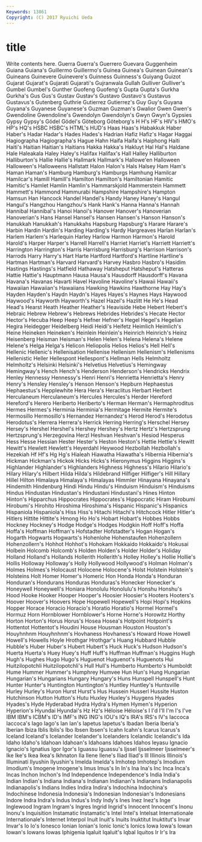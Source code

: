 ```yaml
---
Keywords: 13861 
Copyright: (C) 2017 Ryuichi Ueda
---
```


# title

Write contents here.
 Guerra Guerra's Guerrero Guevara Guggenheim Guiana Guiana's Guillermo Guillermo's
Guinea Guinea's Guinean Guinean's Guineans Guinevere Guinevere's Guinness Guinness's Guiyang
Guizot Gujarat Gujarat's Gujarati Gujarati's Gujranwala Gullah Gulliver Gulliver's Gumbel
Gumbel's Gunther Guofeng Guofeng's Gupta Gupta's Gurkha Gurkha's Gus Gus's
Gustav Gustav's Gustavo Gustavo's Gustavus Gustavus's Gutenberg Guthrie Gutierrez Gutierrez's
Guy Guy's Guyana Guyana's Guyanese Guyanese's Guzman Guzman's Gwalior Gwen
Gwen's Gwendoline Gwendoline's Gwendolyn Gwendolyn's Gwyn Gwyn's Gypsies Gypsy Gypsy's
Gödel Gödel's Göteborg Göteborg's H H's HF's HIV's HMO's HP's
HQ's HSBC HSBC's HTML's HUD's Haas Haas's Habakkuk Haber Haber's
Hadar Hadar's Hades Hades's Hadrian Hafiz Hafiz's Hagar Haggai Hagiographa
Hagiographa's Hague Hahn Haifa Haifa's Haiphong Haiti Haiti's Haitian Haitian's
Haitians Hakka Hakka's Hakluyt Hal Hal's Haldane Hale Haleakala Haley
Haley's Halifax Halifax's Hall Halley Halliburton Halliburton's Hallie Hallie's Hallmark
Hallmark's Hallowe'en Halloween Halloween's Halloweens Hallstatt Halon Halon's Hals Halsey
Ham Ham's Haman Haman's Hamburg Hamburg's Hamburgs Hamhung Hamilcar Hamilcar's
Hamill Hamill's Hamilton Hamilton's Hamiltonian Hamitic Hamitic's Hamlet Hamlin Hamlin's
Hammarskjold Hammerstein Hammett Hammett's Hammond Hammurabi Hampshire Hampshire's Hampton Hamsun
Han Hancock Handel Handel's Handy Haney Haney's Hangul Hangul's Hangzhou
Hangzhou's Hank Hank's Hanna Hanna's Hannah Hannibal Hannibal's Hanoi Hanoi's
Hanover Hanover's Hanoverian Hanoverian's Hans Hansel Hansel's Hansen Hansen's Hanson
Hanson's Hanukkah Hanukkah's Hanukkahs Hapsburg Hapsburg's Harare Harare's Harbin Hardin
Hardin's Harding Harding's Hardy Hargreaves Harlan Harlan's Harlem Harlem's Harlequin
Harley Harlow Harmon Harmon's Harold Harold's Harper Harper's Harrell Harrell's
Harriet Harriet's Harriett Harriett's Harrington Harrington's Harris Harrisburg Harrisburg's Harrison
Harrison's Harrods Harry Harry's Hart Harte Hartford Hartford's Hartline Hartline's
Hartman Hartman's Harvard Harvard's Harvey Hasbro Hasbro's Hasidim Hastings Hastings's
Hatfield Hathaway Hatsheput Hatsheput's Hatteras Hattie Hattie's Hauptmann Hausa Hausa's
Hausdorff Hausdorff's Havana Havana's Havanas Havarti Havel Havoline Havoline's Hawaii
Hawaii's Hawaiian Hawaiian's Hawaiians Hawking Hawkins Hawthorne Hay Hay's Hayden
Hayden's Haydn Haydn's Hayes Hayes's Haynes Hays Haywood Haywood's Hayworth
Hayworth's Hazel Hazel's Hazlitt He He's Head Head's Hearst Heath
Heather Heather's Heaviside Hebe Hebert Hebert's Hebraic Hebrew Hebrew's Hebrews
Hebrides Hebrides's Hecate Hector Hector's Hecuba Heep Heep's Hefner Hefner's
Hegel Hegel's Hegelian Hegira Heidegger Heidelberg Heidi Heidi's Heifetz Heimlich
Heimlich's Heine Heineken Heineken's Heinlein Heinlein's Heinrich Heinrich's Heinz Heisenberg
Heisman Heisman's Helen Helen's Helena Helena's Helene Helene's Helga Helga's
Helicon Heliopolis Helios Helios's Hell Hell's Hellenic Hellenic's Hellenisation Hellenise
Hellenism Hellenism's Hellenisms Hellenistic Heller Hellespont Hellespont's Hellman Hells Helmholtz
Helmholtz's Helsinki Helsinki's Helvetius Helvetius's Hemingway Hemingway's Hench Hench's Henderson
Henderson's Hendricks Hendrix Henley Hennessy Hennessy's Henri Henri's Henrietta Henrietta's
Henry Henry's Hensley Hensley's Henson Henson's Hepburn Hephaestus Hephaestus's Hepplewhite
Hera Hera's Heraclitus Herbart Herbert Herculaneum Herculaneum's Hercules Hercules's Herder
Hereford Hereford's Herero Heriberto Heriberto's Herman Herman's Hermaphroditus Hermes Hermes's
Herminia Herminia's Hermitage Hermite Hermite's Hermosillo Hermosillo's Hernandez Hernandez's Herod
Herod's Herodotus Herodotus's Herrera Herrera's Herrick Herring Herring's Herschel Hersey
Hersey's Hershel Hershel's Hershey Hershey's Hertz Hertz's Hertzsprung Hertzsprung's Herzegovina
Herzl Heshvan Heshvan's Hesiod Hesperus Hess Hesse Hessian Hester Hester's
Heston Heston's Hettie Hettie's Hewitt Hewitt's Hewlett Hewlett's Heyerdahl Heywood
Hezbollah Hezbollah's Hezekiah Hf Hf's Hg Hg's Hialeah Hiawatha Hiawatha's
Hibernia Hibernia's Hickman Hickman's Hickok Hicks Hicks's Hieronymus Higgins Higgins's
Highlander Highlander's Highlanders Highness Highness's Hilario Hilario's Hilary Hilary's Hilbert
Hilda Hilda's Hildebrand Hilfiger Hilfiger's Hill Hillary Hillel Hilton Himalaya
Himalaya's Himalayas Himmler Hinayana Hinayana's Hindemith Hindenburg Hindi Hindu Hindu's
Hinduism Hinduism's Hinduisms Hindus Hindustan Hindustan's Hindustani Hindustani's Hines Hinton
Hinton's Hipparchus Hippocrates Hippocrates's Hippocratic Hiram Hirobumi Hirobumi's Hirohito Hiroshima
Hiroshima's Hispanic Hispanic's Hispanics Hispaniola Hispaniola's Hiss Hiss's Hitachi Hitachi's
Hitchcock Hitler Hitler's Hitlers Hittite Hittite's Hmong Ho Ho's Hobart
Hobart's Hobbes Hobbs Hockney Hockney's Hodge Hodge's Hodges Hodgkin Hoff
Hoff's Hoffa Hoffa's Hoffman Hoffman's Hofstadter Hofstadter's Hogan Hogan's Hogarth
Hogwarts Hogwarts's Hohenlohe Hohenstaufen Hohenzollern Hohenzollern's Hohhot Hohhot's Hohokam Hokkaido
Hokkaido's Hokusai Holbein Holcomb Holcomb's Holden Holden's Holder Holder's Holiday
Holland Holland's Hollands Hollerith Hollerith's Holley Holley's Hollie Hollie's Hollis
Holloway Holloway's Holly Hollywood Hollywood's Holman Holman's Holmes Holmes's Holocaust
Holocene Holocene's Holst Holstein Holstein's Holsteins Holt Homer Homer's Homeric
Hon Honda Honda's Honduran Honduran's Hondurans Honduras Honduras's Honecker Honecker's
Honeywell Honeywell's Honiara Honolulu Honolulu's Honshu Honshu's Hood Hooke Hooker
Hooper Hooper's Hoosier Hoosier's Hooters Hooters's Hoover Hoover's Hoovers Hope
Hopewell Hopewell's Hopi Hopi's Hopkins Hopper Horace Horacio Horacio's Horatio
Horatio's Hormel Hormel's Hormuz Horn Hornblower Hornblower's Horne Horne's Horowitz
Horthy Horton Horton's Horus Horus's Hosea Hosea's Hotpoint Hotpoint's Hottentot
Hottentot's Houdini House Housman Houston Houston's Houyhnhnm Houyhnhnm's Hovhaness Hovhaness's
Howard Howe Howell Howell's Howells Hoyle Hrothgar Hrothgar's Huang Hubbard
Hubble Hubble's Huber Huber's Hubert Hubert's Huck Huck's Hudson Hudson's
Huerta Huerta's Huey Huey's Huff Huff's Huffman Huffman's Huggins Hugh
Hugh's Hughes Hugo Hugo's Huguenot Huguenot's Huguenots Hui Huitzilopotchli Huitzilopotchli's
Hull Hull's Humberto Humberto's Humboldt Hume Hummer Hummer's Humphrey Humvee
Hun Hun's Hung Hungarian Hungarian's Hungarians Hungary Hungary's Huns Hunspell
Hunspell's Hunt Hunter Hunter's Huntington Huntington's Huntley Huntley's Huntsville Hurley
Hurley's Huron Hurst Hurst's Hus Hussein Husserl Hussite Huston Hutchinson
Hutton Hutton's Hutu Huxley Huxley's Huygens Hyades Hyades's Hyde Hyderabad
Hydra Hydra's Hymen Hymen's Hyperion Hyperion's Hyundai Hyundai's Hz Hz's
Héloise Héloise's I I'd I'll I'm I's I've IBM IBM's
ICBM's ID's IMF's ING ING's IOU's IQ's IRA's IRS's IV's
Iaccoca Iaccoca's Iago Iago's Ian Ian's Iapetus Iapetus's Ibadan Iberia
Iberia's Iberian Ibiza Iblis Iblis's Ibo Ibsen Ibsen's Icahn Icahn's
Icarus Icarus's Iceland Iceland's Icelander Icelander's Icelanders Icelandic Icelandic's Ida
Idaho Idaho's Idahoan Idahoan's Idahoans Idahoes Idahos Ieyasu Ignacio Ignacio's
Ignatius Igor Igor's Iguassu Iguassu's Ijssel Ijsselmeer Ijsselmeer's Ike Ike's
Ikea Ikea's Ikhnaton Ila Ilene Ilene's Iliad Iliad's Ill Illinois
Illinois's Illuminati Ilyushin Ilyushin's Imelda Imelda's Imhotep Imhotep's Imodium Imodium's
Imogene Imogene's Imus Imus's In In's Ina Ina's Inc Inca
Inca's Incas Inchon Inchon's Ind Independence Independence's India India's Indian
Indian's Indiana Indiana's Indianan Indianan's Indianans Indianapolis Indianapolis's Indians Indies
Indira Indira's Indochina Indochina's Indochinese Indonesia Indonesia's Indonesian Indonesian's Indonesians
Indore Indra Indra's Indus Indus's Indy Indy's Ines Inez Inez's
Inge Inglewood Ingram Ingram's Ingres Ingrid Ingrid's Innocent Innocent's Inonu
Inonu's Inquisition Instamatic Instamatic's Intel Intel's Intelsat Internationale Internationale's Internet
Interpol Inuit Inuit's Inuits Inuktitut Inuktitut's Invar Invar's Io Io's
Ionesco Ionian Ionian's Ionic Ionic's Ionics Iowa Iowa's Iowan Iowan's
Iowans Iowas Iphigenia Iqaluit Iqaluit's Iqbal Iquitos Ir Ir's Ira
